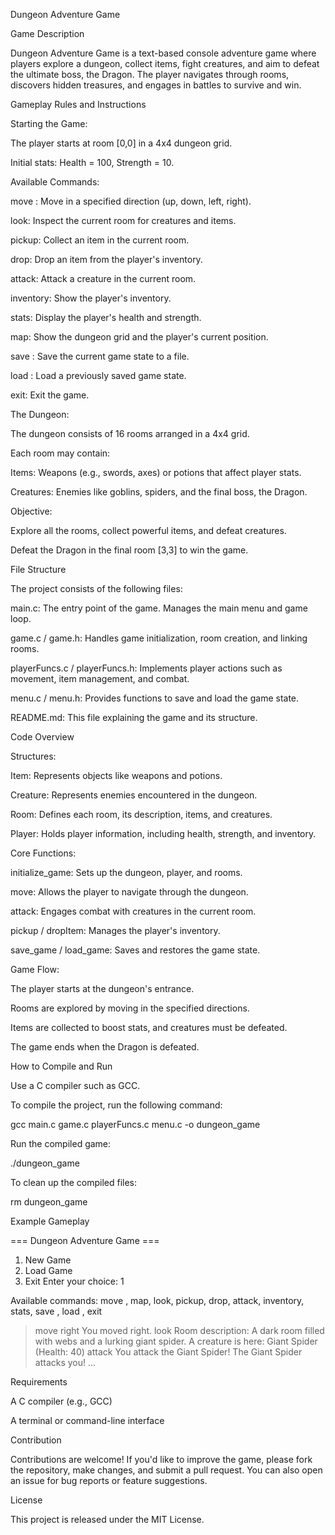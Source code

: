 Dungeon Adventure Game

Game Description

Dungeon Adventure Game is a text-based console adventure game where players explore a dungeon, collect items, fight creatures, and aim to defeat the ultimate boss, the Dragon. The player navigates through rooms, discovers hidden treasures, and engages in battles to survive and win.

Gameplay Rules and Instructions

Starting the Game:

The player starts at room [0,0] in a 4x4 dungeon grid.

Initial stats: Health = 100, Strength = 10.

Available Commands:

move <direction>: Move in a specified direction (up, down, left, right).

look: Inspect the current room for creatures and items.

pickup: Collect an item in the current room.

drop: Drop an item from the player's inventory.

attack: Attack a creature in the current room.

inventory: Show the player's inventory.

stats: Display the player's health and strength.

map: Show the dungeon grid and the player's current position.

save <filename>: Save the current game state to a file.

load <filename>: Load a previously saved game state.

exit: Exit the game.

The Dungeon:

The dungeon consists of 16 rooms arranged in a 4x4 grid.

Each room may contain:

Items: Weapons (e.g., swords, axes) or potions that affect player stats.

Creatures: Enemies like goblins, spiders, and the final boss, the Dragon.

Objective:

Explore all the rooms, collect powerful items, and defeat creatures.

Defeat the Dragon in the final room [3,3] to win the game.

File Structure

The project consists of the following files:

main.c: The entry point of the game. Manages the main menu and game loop.

game.c / game.h: Handles game initialization, room creation, and linking rooms.

playerFuncs.c / playerFuncs.h: Implements player actions such as movement, item management, and combat.

menu.c / menu.h: Provides functions to save and load the game state.

README.md: This file explaining the game and its structure.

Code Overview

Structures:

Item: Represents objects like weapons and potions.

Creature: Represents enemies encountered in the dungeon.

Room: Defines each room, its description, items, and creatures.

Player: Holds player information, including health, strength, and inventory.

Core Functions:

initialize_game: Sets up the dungeon, player, and rooms.

move: Allows the player to navigate through the dungeon.

attack: Engages combat with creatures in the current room.

pickup / dropItem: Manages the player's inventory.

save_game / load_game: Saves and restores the game state.

Game Flow:

The player starts at the dungeon's entrance.

Rooms are explored by moving in the specified directions.

Items are collected to boost stats, and creatures must be defeated.

The game ends when the Dragon is defeated.

How to Compile and Run

Use a C compiler such as GCC.

To compile the project, run the following command:

gcc main.c game.c playerFuncs.c menu.c -o dungeon_game

Run the compiled game:

./dungeon_game

To clean up the compiled files:

rm dungeon_game

Example Gameplay

=== Dungeon Adventure Game ===
1. New Game
2. Load Game
3. Exit
Enter your choice: 1

Available commands: move <direction>, map, look, pickup, drop, attack, inventory, stats, save <filename>, load <filename>, exit
> move right
You moved right.
> look
Room description: A dark room filled with webs and a lurking giant spider.
A creature is here: Giant Spider (Health: 40)
> attack
You attack the Giant Spider!
The Giant Spider attacks you!
...

Requirements

A C compiler (e.g., GCC)

A terminal or command-line interface

Contribution

Contributions are welcome! If you'd like to improve the game, please fork the repository, make changes, and submit a pull request. You can also open an issue for bug reports or feature suggestions.

License

This project is released under the MIT License.


